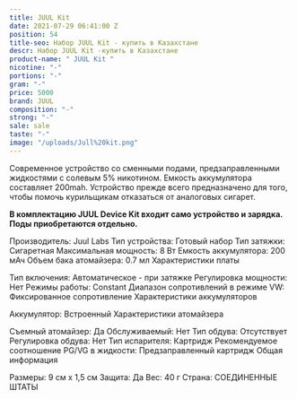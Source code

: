 ```yaml
---
title: JUUL Kit
date: 2021-07-29 06:41:00 Z
position: 54
title-seo: Набор JUUL Kit - купить в Казахстане
descr: Набор JUUL Kit -купить в Казахстане
product-name: " JUUL Kit "
nicotine: "-"
portions: "-"
gram: "-"
price: 5000
brand: JUUL
composition: "-"
strong: "-"
sale: sale
taste: "-"
image: "/uploads/Jull%20kit.png"
---
```


Cовременное устройство со сменными подами, предзаправленными жидкостями с солевым 5% никотином. Емкость аккумулятора составляет 200mah. Устройство прежде всего предназначено для того, чтобы помочь курильщикам отказаться от аналоговых сигарет.

**В комплектацию JUUL Device Kit входит само устройство и зарядка. Поды приобретаются отдельно.**


Производитель:
Juul Labs
Тип устройства:
Готовый набор
Тип затяжки:
Сигаретная
Максимальная мощность:
8 Вт
Емкость аккумулятора:
200 мАч
Объем бака атомайзера:
0.7 мл
Характеристики платы

Тип включения:
Автоматическое - при затяжке
Регулировка мощности:
Нет
Режимы работы:
Constant
Диапазон сопротивлений в режиме VW:
Фиксированное сопротивление
Характеристики аккумуляторов

Аккумулятор:
Встроенный
Характеристики атомайзера

Съемный атомайзер:
Да
Обслуживаемый:
Нет
Тип обдува:
Отсутствует
Регулировка обдува:
Нет
Тип испарителя:
Картридж
Рекомендуемое соотношение PG/VG в жидкости:
Предзаправленный картридж
Общая информация

Размеры:
9 см х 1,5 см
Защита:
Да
Вес:
40 г
Страна:
СОЕДИНЕННЫЕ ШТАТЫ
